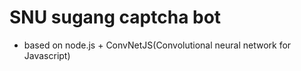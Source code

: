 # SNU sugang captcha bot
* based on node.js + ConvNetJS(Convolutional neural network for Javascript)